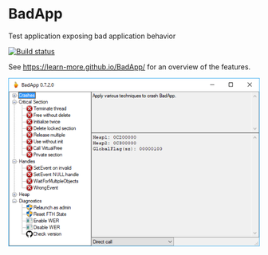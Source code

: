 # BadApp
Test application exposing bad application behavior

[![Build status](https://ci.appveyor.com/api/projects/status/265by2qbx81xgc91/branch/master?svg=true)](https://ci.appveyor.com/project/learn-more/badapp/branch/master)


See https://learn-more.github.io/BadApp/ for an overview of the features.


![Layout](docs/BadApp.png)
